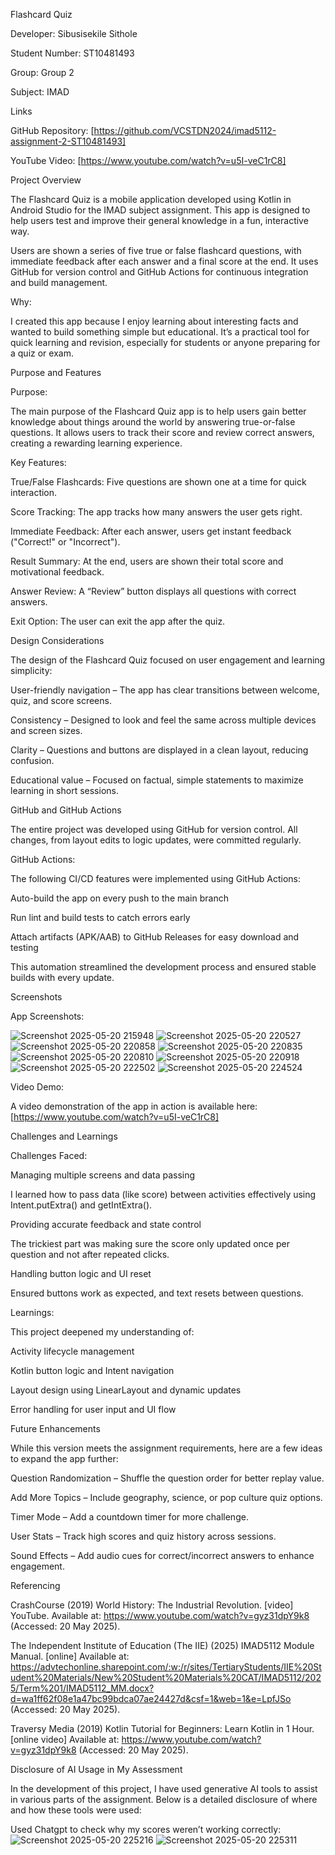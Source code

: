 Flashcard Quiz 

Developer: Sibusisekile Sithole 

Student Number: ST10481493  

Group: Group 2 

Subject: IMAD 

  

Links 

GitHub Repository: [https://github.com/VCSTDN2024/imad5112-assignment-2-ST10481493] 

  

YouTube Video: [https://www.youtube.com/watch?v=u5I-veC1rC8] 

  

Project Overview 

The Flashcard Quiz is a mobile application developed using Kotlin in Android Studio for the IMAD subject assignment. This app is designed to help users test and improve their general knowledge in a fun, interactive way. 

  

Users are shown a series of five true or false flashcard questions, with immediate feedback after each answer and a final score at the end. It uses GitHub for version control and GitHub Actions for continuous integration and build management. 

  

Why: 

I created this app because I enjoy learning about interesting facts and wanted to build something simple but educational. It’s a practical tool for quick learning and revision, especially for students or anyone preparing for a quiz or exam. 

  

Purpose and Features 

Purpose: 

The main purpose of the Flashcard Quiz app is to help users gain better knowledge about things around the world by answering true-or-false questions. It allows users to track their score and review correct answers, creating a rewarding learning experience. 

  

Key Features: 

True/False Flashcards: Five questions are shown one at a time for quick interaction. 

  

Score Tracking: The app tracks how many answers the user gets right. 

  

Immediate Feedback: After each answer, users get instant feedback ("Correct!" or "Incorrect"). 

  

Result Summary: At the end, users are shown their total score and motivational feedback. 

  

Answer Review: A “Review” button displays all questions with correct answers. 

  

Exit Option: The user can exit the app after the quiz. 

  

  

  

  

  

Design Considerations 

The design of the Flashcard Quiz focused on user engagement and learning simplicity: 

  

User-friendly navigation – The app has clear transitions between welcome, quiz, and score screens. 

  

Consistency – Designed to look and feel the same across multiple devices and screen sizes. 

  

Clarity – Questions and buttons are displayed in a clean layout, reducing confusion. 

  

Educational value – Focused on factual, simple statements to maximize learning in short sessions. 

  

GitHub and GitHub Actions 

The entire project was developed using GitHub for version control. All changes, from layout edits to logic updates, were committed regularly. 

  

GitHub Actions: 

The following CI/CD features were implemented using GitHub Actions:  

Auto-build the app on every push to the main branch  

Run lint and build tests to catch errors early 

Attach artifacts (APK/AAB) to GitHub Releases for easy download and testing  

This automation streamlined the development process and ensured stable builds with every update. 

  

Screenshots 

App Screenshots: 

![Screenshot 2025-05-20 215948](https://github.com/user-attachments/assets/6f27b05e-a91d-44f0-83db-7631c79f406e)
![Screenshot 2025-05-20 220527](https://github.com/user-attachments/assets/ecaedbfd-46eb-4cd5-a686-15a65a913b9e)
![Screenshot 2025-05-20 220858](https://github.com/user-attachments/assets/47c91d58-842e-41df-9d99-de6459d237a3)
![Screenshot 2025-05-20 220835](https://github.com/user-attachments/assets/b3934ebc-e2da-4ee8-896f-249e6604eacd)
![Screenshot 2025-05-20 220810](https://github.com/user-attachments/assets/8712629d-f65c-42b7-9c66-d20cd35bee1b)
![Screenshot 2025-05-20 220918](https://github.com/user-attachments/assets/0bdcebe3-77a2-4bd7-a161-b0b3eaa1f9f7)
![Screenshot 2025-05-20 222502](https://github.com/user-attachments/assets/a3ed3613-5332-48a5-88e0-8e5142dc2036)
![Screenshot 2025-05-20 224524](https://github.com/user-attachments/assets/e0f60af0-b2a7-4deb-97e5-516e6beb7c40)

Video Demo: 

A video demonstration of the app in action is available here: [https://www.youtube.com/watch?v=u5I-veC1rC8] 

  

Challenges and Learnings 

Challenges Faced: 

Managing multiple screens and data passing 

I learned how to pass data (like score) between activities effectively using Intent.putExtra() and getIntExtra(). 

Providing accurate feedback and state control 

The trickiest part was making sure the score only updated once per question and not after repeated clicks. 

Handling button logic and UI reset 

Ensured buttons work as expected, and text resets between questions. 

  

Learnings: 

This project deepened my understanding of: 

Activity lifecycle management 

Kotlin button logic and Intent navigation 

Layout design using LinearLayout and dynamic updates 

Error handling for user input and UI flow 

  

Future Enhancements 

While this version meets the assignment requirements, here are a few ideas to expand the app further: 

  

Question Randomization – Shuffle the question order for better replay value. 

Add More Topics – Include geography, science, or pop culture quiz options. 

Timer Mode – Add a countdown timer for more challenge. 

User Stats – Track high scores and quiz history across sessions.  

Sound Effects – Add audio cues for correct/incorrect answers to enhance engagement. 

  

  

  

 Referencing  

CrashCourse (2019) World History: The Industrial Revolution. [video] YouTube. Available at: https://www.youtube.com/watch?v=gyz31dpY9k8 (Accessed: 20 May 2025). 

The Independent Institute of Education (The IIE) (2025) IMAD5112 Module Manual. [online] Available at: https://advtechonline.sharepoint.com/:w:/r/sites/TertiaryStudents/IIE%20Student%20Materials/New%20Student%20Materials%20CAT/IMAD5112/2025/Term%201/IMAD5112_MM.docx?d=wa1ff62f08e1a47bc99bdca07ae24427d&csf=1&web=1&e=LpfJSo (Accessed: 20 May 2025). 

Traversy Media (2019) Kotlin Tutorial for Beginners: Learn Kotlin in 1 Hour. [online video] Available at: https://www.youtube.com/watch?v=gyz31dpY9k8 (Accessed: 20 May 2025). 

  

Disclosure of AI Usage in My Assessment  

In the development of this project, I have used generative AI tools to assist in various parts of the assignment. Below is a detailed disclosure of where and how these tools were used:  

Used Chatgpt to check why my scores weren’t working correctly: 
![Screenshot 2025-05-20 225216](https://github.com/user-attachments/assets/16eac4a1-a709-42f3-a90d-94ca030354fd)
![Screenshot 2025-05-20 225311](https://github.com/user-attachments/assets/6f1c170a-96c3-41f7-a249-5ad493417f2f)

  

 

